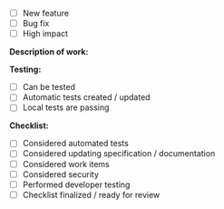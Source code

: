 - [ ] New feature
- [ ] Bug fix
- [ ] High impact

**Description of work:**
<!--- Please give a description of the work --->


**Testing:**
- [ ] Can be tested
- [ ] Automatic tests created / updated
- [ ] Local tests are passing

<!--- Please give a description of how this can be tested --->


**Checklist:**
- [ ] Considered automated tests
- [ ] Considered updating specification / documentation
- [ ] Considered work items 
- [ ] Considered security
- [ ] Performed developer testing
- [ ] Checklist finalized / ready for review

<!--- Other comments --->
